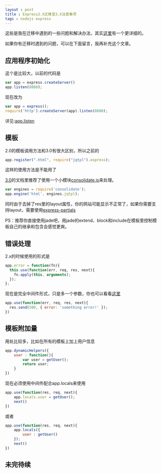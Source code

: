 ```yaml
---
layout : post
title : Express2.X迁移至3.X注意事项
tags : nodejs express
---
```


这些是我在迁移中遇到的一些问题和解决办法，其实[这里](https://github.com/visionmedia/express/wiki/Migrating-from-2.x-to-3.x)有一个更详细的。

如果你有迁移时遇到的问题，可以在下面留言，我再补充这个文章。

## 应用程序初始化
这个是比较大，以前的代码是

```javascript
var app = express.createServer()
app.listen(8080);
```

现在改为

```javascript
var app = express();
require('http').createServer(app).listen(8080);
```
详见:[app.listen](http://expressjs.jser.us/api.html#app.listen)

## 模板
2.0的模板调用方法和3.0有很大区别，所以之前的

```javascript
app.register(".html", require("jqtpl").express);
```
这样的使用方法是不能用了

[3.0]()的文档里推荐了使用一个小模块[consolidate.js](https://github.com/visionmedia/consolidate.js)来处理。

```javascript
var engines = require('consolidate');
app.engine('html', engines.jqtpl);
```
同时由于去掉了res里的layout属性，你的网站可能显示不正常了，如果你需要支持layout，需要使用[express-partials](https://github.com/publicclass/express-partials)

PS：推荐你直接使用jade吧，用jade的extend、block和include在模板里控制模板自己的继承和包含会感觉更爽。

## 错误处理
2.x的时候使用的形式是

```javascript
app.error = function(fn){
  this.use(function(err, req, res, next){
    fn.apply(this, arguments);
  });
};
```

现在是完全中间件形式，只是多一个参数，你也可以看看[这里](http://expressjs.jser.us/guide.html#error-handling)

```javascript
app.use(function(err, req, res, next){
  res.send(500, { error: 'something error!' });
})
```

## 模板附加量
用处比较多，比如在所有的模板上加上用户信息

```javascript
app.dynamicHelpers({
	user : function(){
		var user = getUser();
		return user;
	}
})
```
现在必须使用中间件配合app.locals来使用

```javascript
app.use(function(res, req, next){
	app.locals.user = getUser();
	next()
})
```
或者

```javascript
app.use(function(res, req, next){
	app.locals({
		user : getUser()
	});
	next()
})
```

## 未完待续
